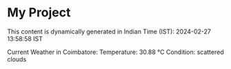 # My Project

This content is dynamically generated in Indian Time (IST): 2024-02-27 13:58:58 IST


Current Weather in Coimbatore:
Temperature: 30.88 °C
Condition: scattered clouds
